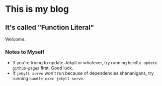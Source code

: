 # This is my blog
## It's called "Function Literal"

Welcome.

### Notes to Myself

- If you're trying to update Jekyll or whatever, try running `bundle update github-pages` first. Good luck.
- If `jekyll serve` won't run because of dependencies shenanigans, try running `bundle exec jekyll serve`.
